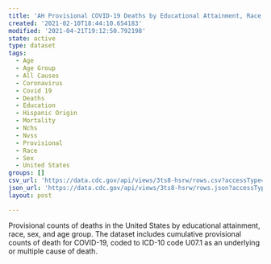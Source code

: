 ```yaml
---
title: 'AH Provisional COVID-19 Deaths by Educational Attainment, Race, Sex, and Age'
created: '2021-02-10T18:44:10.654183'
modified: '2021-04-21T19:12:50.792198'
state: active
type: dataset
tags:
  - Age
  - Age Group
  - All Causes
  - Coronavirus
  - Covid 19
  - Deaths
  - Education
  - Hispanic Origin
  - Mortality
  - Nchs
  - Nvss
  - Provisional
  - Race
  - Sex
  - United States
groups: []
csv_url: 'https://data.cdc.gov/api/views/3ts8-hsrw/rows.csv?accessType=DOWNLOAD'
json_url: 'https://data.cdc.gov/api/views/3ts8-hsrw/rows.json?accessType=DOWNLOAD'
layout: post

---
```

Provisional counts of deaths in the United States by educational attainment, race, sex, and age group. The dataset includes cumulative provisional counts of death for COVID-19, coded to ICD-10 code U07.1 as an underlying or multiple cause of death.
